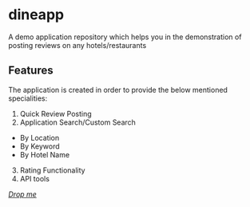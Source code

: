 # dineapp
A demo application repository which helps you in the demonstration of posting reviews on any hotels/restaurants
## Features
The application is created in order to provide the below mentioned specialities:
  1. Quick Review Posting
  2. Application Search/Custom Search
   - By Location
   - By Keyword
   - By Hotel Name
  3. Rating Functionality
  4. API tools
  
  [*_Drop me_*](http://www.renfos.com)
  
